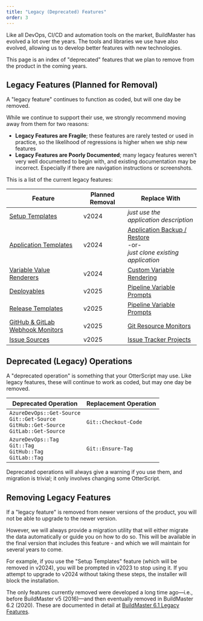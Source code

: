 ```yaml
---
title: "Legacy (Deprecated) Features"
order: 3
---
```


Like all DevOps, CI/CD and automation tools on the market, BuildMaster has evolved a lot over the years. The tools and libraries we use have also evolved, allowing us to develop better features with new technologies.

This page is an index of "deprecated" features that we plan to remove from the product in the coming years.

## Legacy Features (Planned for Removal)
A "legacy feature" continues to function as coded, but will one day be removed.

While we continue to support their use, we strongly recommend moving away from them for two reasons:
* **Legacy Features are Fragile**; these features are rarely tested or used in practice, so the likelihood of regressions is higher when we ship new features
* **Legacy Features are Poorly Documented**; many legacy features weren't very well documented to begin with, and existing documentation may be incorrect. Especially if there are navigation instructions or screenshots.

This is a list of the current legacy features:

| Feature | Planned Removal | Replace With |
| --- | --- | --- |
| [Setup Templates](/docs/buildmaster/installation-maintenance/buildmaster-legacy/buildmaster-applications-concepts-setup-templates) | v2024 | *just use the application description* |
| [Application Templates](/docs/buildmaster/installation-maintenance/buildmaster-legacy/buildmaster-legacy-application-templates) | v2024 | [Application Backup / Restore](/docs/buildmaster/modeling-your-applications/buildmaster-applications-concepts/buildmaster-applications-concepts-backup-restore) <br />-or-<br/> *just clone existing application*
| [Variable Value Renderers](/docs/buildmaster/otterscript-execution-engine/buildmaster-variables/buildmaster-variables-customizing-display) | v2024 | [Custom Variable Rendering](/docs/buildmaster/otterscript-execution-engine/buildmaster-variables/buildmaster-variables-customizing-display) |
| [Deployables](/docs/buildmaster/installation-maintenance/buildmaster-legacy/buildmaster-applications-concepts-deployables) | v2025 | [Pipeline Variable Prompts](/docs/buildmaster/otterscript-execution-engine/buildmaster-variables) |
| [Release Templates](/docs/buildmaster/installation-maintenance/buildmaster-legacy/buildmaster-applications-releases-templates) | v2025 |  [Pipeline Variable Prompts](/docs/buildmaster/otterscript-execution-engine/buildmaster-variables) |
| [GitHub & GitLab Webhook Monitors](/docs/buildmaster/installation-maintenance/buildmaster-legacy/buildmaster-legacy-webhooks) | v2025 |  [Git Resource Monitors](/docs/buildmaster/administration/buildmaster-resource-monitors) |
| [Issue Sources](/docs/buildmaster/modeling-your-applications/buildmaster-applications-issue-tracking#buildmaster-2022-and-earlier) | v2025 | [Issue Tracker Projects](/docs/buildmaster/modeling-your-applications/buildmaster-applications-issue-tracking)

## Deprecated (Legacy) Operations
A "deprecated operation" is something that your OtterScript may use. Like legacy features, these will continue to work as coded, but may one day be removed.

| Deprecated Operation | Replacement Operation |
| --- | --- |
| `AzureDevOps::Get-Source`<br/>`Git::Get-Source`<br/>`GitHub::Get-Source`<br/>`GitLab::Get-Source` | `Git::Checkout-Code` |
| `AzureDevOps::Tag`<br/>`Git::Tag`<br/>`GitHub::Tag`<br/>`GitLab::Tag` | `Git::Ensure-Tag` |

Deprecated operations will always give a warning if you use them, and migration is trivial; it only involves changing some OtterScript.

##  Removing Legacy Features
If a "legacy feature" is removed from newer versions of the product, you will not be able to upgrade to the newer version.

However, we will always provide a migration utility that will either migrate the data automatically or guide you on how to do so. This will be available in the final version that includes this feature - and which we will maintain for several years to come.

For example, if you use the "Setup Templates" feature (which will be removed in v2024), you will be prompted in v2023 to stop using it. If you attempt to upgrade to v2024 without taking these steps, the installer will block the installation.

The only features currently removed were developed a long time ago—i.e., before BuildMaster v5 (2016)—and then eventually removed in BuildMaster 6.2 (2020). These are documented in detail at [BuildMaster 6.1 Legacy Features](/docs/buildmaster/installation-maintenance/buildmaster-legacy/buildmaster-legacy-features).
